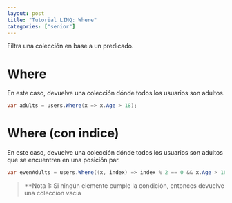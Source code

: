 ```yaml
---
layout: post
title: "Tutorial LINQ: Where"
categories: ["senior"]
---
```


Filtra una colección en base a un <!--more-->predicado.

# Where
En este caso, devuelve una colección dónde todos los usuarios son adultos.

```csharp
var adults = users.Where(x => x.Age > 18);
```

# Where (con indice)
En este caso, devuelve una colección dónde todos los usuarios son adultos que se encuentren en una posición par.

```csharp
var evenAdults = users.Where((x, index) => index % 2 == 0 && x.Age > 18);
```

> **Nota 1: Si ningún elemente cumple la condición, entonces devuelve una colección vacía